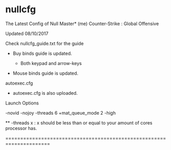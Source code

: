 # nullcfg

The Latest Config of Null Master* (me)
    Counter-Strike : Global Offensive

Updated 08/10/2017

Check nullcfg_guide.txt for the guide

- Buy binds guide is updated.
    - Both keypad and arrow-keys
   
- Mouse binds guide is updated.

autoexec.cfg

- autoexec.cfg is also uploaded.

Launch Options

-novid -nojoy -threads 6 +mat_queue_mode 2 -high

** -threads x   : x should be less than or equal to your amount of cores processor has.

=====================================================================

